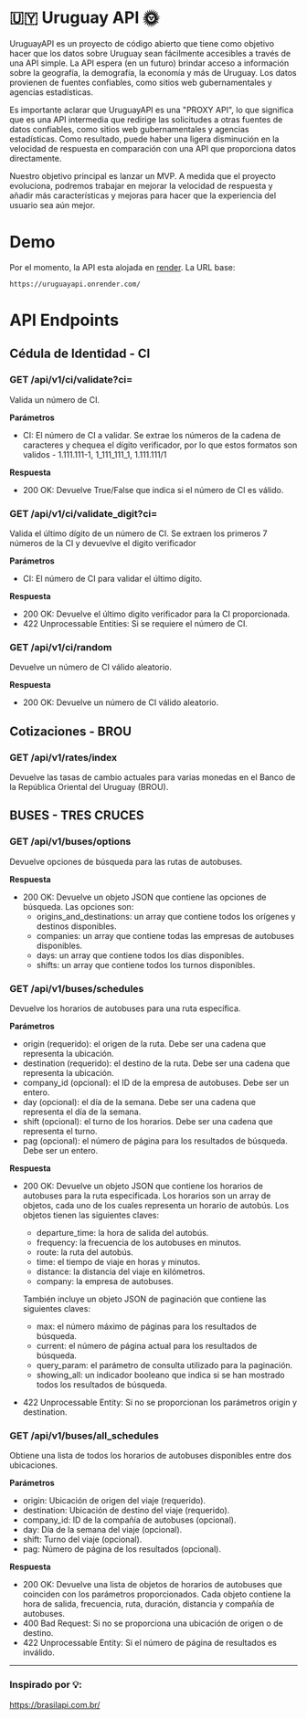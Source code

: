 # 🇺🇾 Uruguay API 🌞

UruguayAPI es un proyecto de código abierto que tiene como objetivo hacer que los datos sobre Uruguay sean fácilmente accesibles a través de una API simple. La API espera (en un futuro) brindar acceso a información sobre la geografía, la demografía, la economía y más de Uruguay. Los datos provienen de fuentes confiables, como sitios web gubernamentales y agencias estadísticas.

Es importante aclarar que UruguayAPI es una "PROXY API", lo que significa que es una API intermedia que redirige las solicitudes a otras fuentes de datos confiables, como sitios web gubernamentales y agencias estadísticas. Como resultado, puede haber una ligera disminución en la velocidad de respuesta en comparación con una API que proporciona datos directamente.

Nuestro objetivo principal es lanzar un MVP. A medida que el proyecto evoluciona, podremos trabajar en mejorar la velocidad de respuesta y añadir más características y mejoras para hacer que la experiencia del usuario sea aún mejor.

# Demo

Por el momento, la API esta alojada en [render](https://render.com/). La URL base:

```
https://uruguayapi.onrender.com/
```

# API Endpoints

## Cédula de Identidad - CI

### GET /api/v1/ci/validate?ci=

Valida un número de CI.

**Parámetros**

- CI: El número de CI a validar. Se extrae los números de la cadena de caracteres y chequea el dígito verificador, por lo que estos formatos son validos - 1.111.111-1, 1_111_111_1, 1.111.111/1

**Respuesta**

- 200 OK: Devuelve True/False que indica si el número de CI es válido.

### GET /api/v1/ci/validate_digit?ci=

Valida el último dígito de un número de CI. Se extraen los primeros 7 números de la CI y devuevlve el digito verificador

**Parámetros**

- CI: El número de CI para validar el último dígito.

**Respuesta**

- 200 OK: Devuelve el último digito verificador para la CI proporcionada.
- 422 Unprocessable Entities: Si se requiere el número de CI.

### GET /api/v1/ci/random

Devuelve un número de CI válido aleatorio.

**Respuesta**

- 200 OK: Devuelve un número de CI válido aleatorio.

## Cotizaciones - BROU

### GET /api/v1/rates/index

Devuelve las tasas de cambio actuales para varias monedas en el Banco de la República Oriental del Uruguay (BROU).

## BUSES - TRES CRUCES

### GET /api/v1/buses/options

Devuelve opciones de búsqueda para las rutas de autobuses.

**Respuesta**

- 200 OK: Devuelve un objeto JSON que contiene las opciones de búsqueda. Las opciones son:
  - origins_and_destinations: un array que contiene todos los orígenes y destinos disponibles.
  - companies: un array que contiene todas las empresas de autobuses disponibles.
  - days: un array que contiene todos los días disponibles.
  - shifts: un array que contiene todos los turnos disponibles.

### GET /api/v1/buses/schedules

Devuelve los horarios de autobuses para una ruta específica.

**Parámetros**

- origin (requerido): el origen de la ruta. Debe ser una cadena que representa la ubicación.
- destination (requerido): el destino de la ruta. Debe ser una cadena que representa la ubicación.
- company_id (opcional): el ID de la empresa de autobuses. Debe ser un entero.
- day (opcional): el día de la semana. Debe ser una cadena que representa el día de la semana.
- shift (opcional): el turno de los horarios. Debe ser una cadena que representa el turno.
- pag (opcional): el número de página para los resultados de búsqueda. Debe ser un entero.

**Respuesta**

- 200 OK: Devuelve un objeto JSON que contiene los horarios de autobuses para la ruta especificada. Los horarios son un array de objetos, cada uno de los cuales representa un horario de autobús.
  Los objetos tienen las siguientes claves:

  - departure_time: la hora de salida del autobús.
  - frequency: la frecuencia de los autobuses en minutos.
  - route: la ruta del autobús.
  - time: el tiempo de viaje en horas y minutos.
  - distance: la distancia del viaje en kilómetros.
  - company: la empresa de autobuses.

  También incluye un objeto JSON de paginación que contiene las siguientes claves:

  - max: el número máximo de páginas para los resultados de búsqueda.
  - current: el número de página actual para los resultados de búsqueda.
  - query_param: el parámetro de consulta utilizado para la paginación.
  - showing_all: un indicador booleano que indica si se han mostrado todos los resultados de búsqueda.

- 422 Unprocessable Entity: Si no se proporcionan los parámetros origin y destination.

### GET /api/v1/buses/all_schedules

Obtiene una lista de todos los horarios de autobuses disponibles entre dos ubicaciones.

**Parámetros**

- origin: Ubicación de origen del viaje (requerido).
- destination: Ubicación de destino del viaje (requerido).
- company_id: ID de la compañía de autobuses (opcional).
- day: Día de la semana del viaje (opcional).
- shift: Turno del viaje (opcional).
- pag: Número de página de los resultados (opcional).

**Respuesta**

- 200 OK: Devuelve una lista de objetos de horarios de autobuses que coinciden con los parámetros proporcionados. Cada objeto contiene la hora de salida, frecuencia, ruta, duración, distancia y compañía de autobuses.
- 400 Bad Request: Si no se proporciona una ubicación de origen o de destino.
- 422 Unprocessable Entity: Si el número de página de resultados es inválido.

---

### Inspirado por 💡:

https://brasilapi.com.br/

